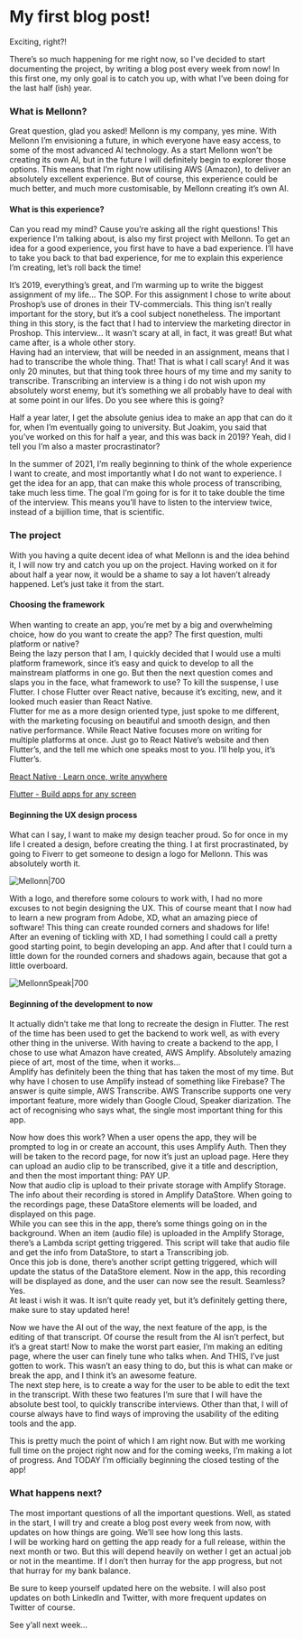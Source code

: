 # My first blog post!
Exciting, right?!

There’s so much happening for me right now, so I’ve decided to start documenting the project, by writing a blog post every week from now! In this first one, my only goal is to catch you up, with what I’ve been doing for the last half (ish) year.  

### What is Mellonn?

Great question, glad you asked! Mellonn is my company, yes mine. With Mellonn I’m envisioning a future, in which everyone have easy access, to some of the most advanced AI technology. As a start Mellonn won’t be creating its own AI, but in the future I will definitely begin to explorer those options. This means that I’m right now utilising AWS (Amazon), to deliver an absolutely excellent experience. But of course, this experience could be much better, and much more customisable, by Mellonn creating it’s own AI.  

#### What is this experience?

Can you read my mind? Cause you’re asking all the right questions! This experience I’m talking about, is also my first project with Mellonn. To get an idea for a good experience, you first have to have a bad experience. I’ll have to take you back to that bad experience, for me to explain this experience I’m creating, let’s roll back the time!

It’s 2019, everything’s great, and I’m warming up to write the biggest assignment of my life… The SOP. For this assignment I chose to write about Proshop’s use of drones in their TV-commercials. This thing isn’t really important for the story, but it’s a cool subject nonetheless. The important thing in this story, is the fact that I had to interview the marketing director in Proshop. This interview… It wasn’t scary at all, in fact, it was great! But what came after, is a whole other story.  
Having had an interview, that will be needed in an assignment, means that I had to transcribe the whole thing. That! That is what I call scary! And it was only 20 minutes, but that thing took three hours of my time and my sanity to transcribe. Transcribing an interview is a thing i do not wish upon my absolutely worst enemy, but it’s something we all probably have to deal with at some point in our lifes. Do you see where this is going?

Half a year later, I get the absolute genius idea to make an app that can do it for, when I’m eventually going to university. But Joakim, you said that you’ve worked on this for half a year, and this was back in 2019? Yeah, did I tell you I’m also a master procrastinator?

In the summer of 2021, I’m really beginning to think of the whole experience I want to create, and most importantly what I do not want to experience. I get the idea for an app, that can make this whole process of transcribing, take much less time. The goal I’m going for is for it to take double the time of the interview. This means you’ll have to listen to the interview twice, instead of a bijillion time, that is scientific.  

### The project

With you having a quite decent idea of what Mellonn is and the idea behind it, I will now try and catch you up on the project. Having worked on it for about half a year now, it would be a shame to say a lot haven’t already happened. Let’s just take it from the start.  

#### Choosing the framework

When wanting to create an app, you’re met by a big and overwhelming choice, how do you want to create the app? The first question, multi platform or native?  
Being the lazy person that I am, I quickly decided that I would use a multi platform framework, since it’s easy and quick to develop to all the mainstream platforms in one go. But then the next question comes and slaps you in the face, what framework to use? To kill the suspense, I use Flutter. I chose Flutter over React native, because it’s exciting, new, and it looked much easier than React Native.  
Flutter for me as a more design oriented type, just spoke to me different, with the marketing focusing on beautiful and smooth design, and then native performance. While React Native focuses more on writing for multiple platforms at once. Just go to React Native’s website and then Flutter’s, and the tell me which one speaks most to you. I’ll help you, it’s Flutter’s.

[React Native · Learn once, write anywhere](https://reactnative.dev/)

[Flutter - Build apps for any screen](https://flutter.dev/)  

#### Beginning the UX design process

What can I say, I want to make my design teacher proud. So for once in my life I created a design, before creating the thing. I at first procrastinated, by going to Fiverr to get someone to design a logo for Mellonn. This was absolutely worth it.

![Mellonn|700](https://mellonn-website.s3.eu-central-1.amazonaws.com/logos/logoLightMode.png?format=1500w)

With a logo, and therefore some colours to work with, I had no more excuses to not begin designing the UX. This of course meant that I now had to learn a new program from Adobe, XD, what an amazing piece of software! This thing can create rounded corners and shadows for life!  
After an evening of tickling with XD, I had something I could call a pretty good starting point, to begin developing an app. And after that I could turn a little down for the rounded corners and shadows again, because that got a little overboard.

![MellonnSpeak|700](https://mellonn-website.s3.eu-central-1.amazonaws.com/images/Screenshot%2B2022-01-21%2Bat%2B11.39.38.png)

#### Beginning of the development to now

It actually didn’t take me that long to recreate the design in Flutter. The rest of the time has been used to get the backend to work well, as with every other thing in the universe. With having to create a backend to the app, I chose to use what Amazon have created, AWS Amplify. Absolutely amazing piece of art, most of the time, when it works…  
Amplify has definitely been the thing that has taken the most of my time. But why have I chosen to use Amplify instead of something like Firebase? The answer is quite simple, AWS Transcribe. AWS Transcribe supports one very important feature, more widely than Google Cloud, Speaker diarization. The act of recognising who says what, the single most important thing for this app.

Now how does this work? When a user opens the app, they will be prompted to log in or create an account, this uses Amplify Auth. Then they will be taken to the record page, for now it’s just an upload page. Here they can upload an audio clip to be transcribed, give it a title and description, and then the most important thing: PAY UP.  
Now that audio clip is upload to their private storage with Amplify Storage. The info about their recording is stored in Amplify DataStore. When going to the recordings page, these DataStore elements will be loaded, and displayed on this page.  
While you can see this in the app, there’s some things going on in the background. When an item (audio file) is uploaded in the Amplify Storage, there’s a Lambda script getting triggered. This script will take that audio file and get the info from DataStore, to start a Transcribing job.  
Once this job is done, there’s another script getting triggered, which will update the status of the DataStore element. Now in the app, this recording will be displayed as done, and the user can now see the result. Seamless? Yes.  
At least i wish it was. It isn’t quite ready yet, but it’s definitely getting there, make sure to stay updated here!

Now we have the AI out of the way, the next feature of the app, is the editing of that transcript. Of course the result from the AI isn’t perfect, but it’s a great start! Now to make the worst part easier, I’m making an editing page, where the user can finely tune who talks when. And THIS, I’ve just gotten to work. This wasn’t an easy thing to do, but this is what can make or break the app, and I think it’s an awesome feature.  
The next step here, is to create a way for the user to be able to edit the text in the transcript. With these two features I’m sure that I will have the absolute best tool, to quickly transcribe interviews. Other than that, I will of course always have to find ways of improving the usability of the editing tools and the app.

This is pretty much the point of which I am right now. But with me working full time on the project right now and for the coming weeks, I’m making a lot of progress. And TODAY I’m officially beginning the closed testing of the app!  

### What happens next?

The most important questions of all the important questions. Well, as stated in the start, I will try and create a blog post every week from now, with updates on how things are going. We’ll see how long this lasts.  
I will be working hard on getting the app ready for a full release, within the next month or two. But this will depend heavily on wether I get an actual job or not in the meantime. If I don’t then hurray for the app progress, but not that hurray for my bank balance.

Be sure to keep yourself updated here on the website. I will also post updates on both LinkedIn and Twitter, with more frequent updates on Twitter of course.

See y’all next week…